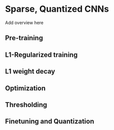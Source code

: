 # Sparse, Quantized CNNs

Add overview here


## Pre-training


## L1-Regularized training

## L1 weight decay

## Optimization

## Thresholding

## Finetuning and Quantization